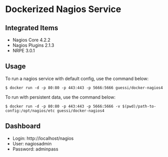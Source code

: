 # Dockerized Nagios Service

## Integrated Items

* Nagios Core 4.2.2
* Nagios Plugins 2.1.3
* NRPE 3.0.1


## Usage

To run a nagios service with default config, use the command below:

    $ docker run -d -p 80:80 -p 443:443 -p 5666:5666 guessi/docker-nagios4


To run with persistent data, use the command below:

    $ docker run -d -p 80:80 -p 443:443 -p 5666:5666 -v $(pwd)/path-to-config:/opt/nagios/etc guessi/docker-nagios4


## Dashboard

* Login: http://localhost/nagios
* User: nagiosadmin
* Password: adminpass
